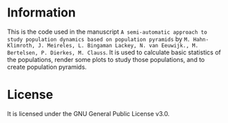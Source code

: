 # Information
This is the code used in the manuscript `A semi-automatic approach to study population dynamics based on population pyramids` 
by `M. Hahn-Klimroth, J. Meireles, L. Bingaman Lackey, N. van Eeuwijk., M. Bertelsen, P. Dierkes, M. Clauss`.
It is used to calculate basic statistics of the populations, render some plots to study those populations,
and to create population pyramids. 

# License
It is licensed under the GNU General Public License v3.0.
